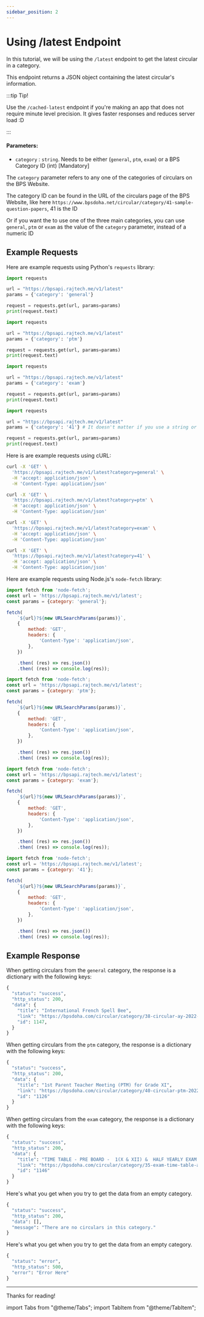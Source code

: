 ```yaml
---
sidebar_position: 2
---
```



# Using /latest Endpoint

In this tutorial, we will be using the `/latest` endpoint to get the latest circular in a category.

This endpoint returns a JSON object containing the latest circular's information.

:::tip Tip!

Use the `/cached-latest` endpoint if you're making an app that does not require minute level precision. It gives faster responses and reduces server load :D

:::

#### Parameters:
* `category` : `string`. Needs to be either (`general`, `ptm`, `exam`) or a BPS Category ID (int) [Mandatory]

The `category` parameter refers to any one of the categories of circulars on the BPS Website. 

The category ID can be found in the URL of the circulars page of the BPS Website, like here `https://www.bpsdoha.net/circular/category/41-sample-question-papers`, 41 is the ID

Or if you want the to use one of the three main categories, you can use `general`, `ptm` or `exam` as the value of the `category` parameter, instead of a numeric ID

## Example Requests



<Tabs>



<TabItem value="python" label="Python" default>

Here are example requests using Python's `requests` library:

<Tabs>
<TabItem value="general" label="General" default>

```python
import requests

url = "https://bpsapi.rajtech.me/v1/latest"
params = {'category': 'general'}

request = requests.get(url, params=params)
print(request.text)
```

</TabItem>
<TabItem value="ptm" label="PTM">

```python
import requests

url = "https://bpsapi.rajtech.me/v1/latest"
params = {'category': 'ptm'}

request = requests.get(url, params=params)
print(request.text)
```

</TabItem>
<TabItem value="exam" label="Exam">

```python
import requests

url = "https://bpsapi.rajtech.me/v1/latest"
params = {'category': 'exam'}

request = requests.get(url, params=params)
print(request.text)
```

</TabItem>
<TabItem value="id" label="Category ID">

```python
import requests

url = "https://bpsapi.rajtech.me/v1/latest"
params = {'category': '41'} # It doesn't matter if you use a string or an int as the value

request = requests.get(url, params=params)
print(request.text)
```

</TabItem>
</Tabs>

</TabItem>



<TabItem value="curl" label="cURL">

Here is are example requests using cURL:

<Tabs>
<TabItem value="general" label="General" default>

```bash
curl -X 'GET' \
  'https://bpsapi.rajtech.me/v1/latest?category=general' \
  -H 'accept: application/json' \
  -H 'Content-Type: application/json' 
```

</TabItem>
<TabItem value="ptm" label="PTM">

```bash
curl -X 'GET' \
  'https://bpsapi.rajtech.me/v1/latest?category=ptm' \
  -H 'accept: application/json' \
  -H 'Content-Type: application/json' 
```

</TabItem>
<TabItem value="exam" label="Exam">

```bash
curl -X 'GET' \
  'https://bpsapi.rajtech.me/v1/latest?category=exam' \
  -H 'accept: application/json' \
  -H 'Content-Type: application/json' 
```

</TabItem>
<TabItem value="id" label="Category ID">

```bash
curl -X 'GET' \
  'https://bpsapi.rajtech.me/v1/latest?category=41' \
  -H 'accept: application/json' \
  -H 'Content-Type: application/json' 
```

</TabItem>
</Tabs>

</TabItem>



<TabItem value="nodejs" label="Node.js">

Here are example requests using Node.js's `node-fetch` library:

<Tabs>
<TabItem value="general" label="General" default>

```js
import fetch from 'node-fetch';
const url = 'https://bpsapi.rajtech.me/v1/latest';
const params = {category: 'general'};

fetch(
    `${url}?${new URLSearchParams(params)}`,
    {
        method: 'GET',
        headers: {
            'Content-Type': 'application/json',
        },
    })

    .then( (res) => res.json())
    .then( (res) => console.log(res));
```

</TabItem>
<TabItem value="ptm" label="PTM">

```js
import fetch from 'node-fetch';
const url = 'https://bpsapi.rajtech.me/v1/latest';
const params = {category: 'ptm'};

fetch(
    `${url}?${new URLSearchParams(params)}`,
    {
        method: 'GET',
        headers: {
            'Content-Type': 'application/json',
        },
    })

    .then( (res) => res.json())
    .then( (res) => console.log(res));
```

</TabItem>
<TabItem value="exam" label="Exam">

```js
import fetch from 'node-fetch';
const url = 'https://bpsapi.rajtech.me/v1/latest';
const params = {category: 'exam'};

fetch(
    `${url}?${new URLSearchParams(params)}`,
    {
        method: 'GET',
        headers: {
            'Content-Type': 'application/json',
        },
    })

    .then( (res) => res.json())
    .then( (res) => console.log(res));
```

</TabItem>
<TabItem value="id" label="Category ID">

```js
import fetch from 'node-fetch';
const url = 'https://bpsapi.rajtech.me/v1/latest';
const params = {category: '41'};

fetch(
    `${url}?${new URLSearchParams(params)}`,
    {
        method: 'GET',
        headers: {
            'Content-Type': 'application/json',
        },
    })

    .then( (res) => res.json())
    .then( (res) => console.log(res));
```

</TabItem>
</Tabs>
</TabItem>



</Tabs>



## Example Response

<Tabs>
<TabItem value="general" label="General" default>

When getting circulars from the `general` category, the response is a dictionary with the following keys:

```python
{
  "status": "success",
  "http_status": 200,
  "data": {
    "title": "International French Spell Bee",
    "link": "https://bpsdoha.com/circular/category/38-circular-ay-2022-23?download=1147",
    "id": 1147,
  }
}
```

</TabItem>
<TabItem value="ptm" label="PTM">

When getting circulars from the `ptm` category, the response is a dictionary with the following keys:

```python
{
  "status": "success",
  "http_status": 200,
  "data": {
    "title": "1st Parent Teacher Meeting (PTM) for Grade XI",
    "link": "https://bpsdoha.com/circular/category/40-circular-ptm-2022-23?download=1126",
    "id": "1126"
  }
}
```


</TabItem>
<TabItem value="exam" label="Exam">

When getting circulars from the `exam` category, the response is a dictionary with the following keys:

```python
{
  "status": "success",
  "http_status": 200,
  "data": {
    "title": "TIME TABLE - PRE BOARD -  1(X & XII) &  HALF YEARLY EXAM (XI) - OCTOBER 2022",
    "link": "https://bpsdoha.com/circular/category/35-exam-time-table-and-syllabus-2022-23?download=1146",
    "id": "1146"
  }
}
```


</TabItem>
<TabItem value="empty category" label="Empty Category">

Here's what you get when you try to get the data from an empty category.

```python
{
  "status": "success",
  "http_status": 200,
  "data": [],
  "message": "There are no circulars in this category."
}
```


</TabItem>
<TabItem value="error" label="Error">

Here's what you get when you try to get the data from an empty category.

```python
{
  "status": "error",
  "http_status": 500,
  "error": "Error Here"
}
```


</TabItem>
</Tabs>


---

Thanks for reading!

import Tabs			from "@theme/Tabs";
import TabItem		from "@theme/TabItem";